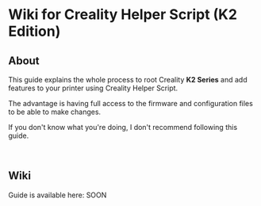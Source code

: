 # Wiki for Creality Helper Script (K2 Edition)

## About

This guide explains the whole process to root Creality **K2 Series** and add features to your printer using Creality Helper Script.

The advantage is having full access to the firmware and configuration files to be able to make changes.

If you don't know what you're doing, I don't recommend following this guide.

<br />

## Wiki

Guide is available here: SOON

<br />